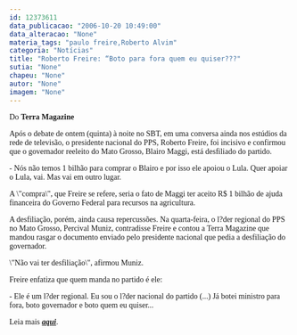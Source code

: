 ```yaml
---
id: 12373611
data_publicacao: "2006-10-20 10:49:00"
data_alteracao: "None"
materia_tags: "paulo freire,Roberto Alvim"
categoria: "Notícias"
title: "Roberto Freire: “Boto para fora quem eu quiser???"
sutia: "None"
chapeu: "None"
autor: "None"
imagem: "None"
---
```

<p><P><FONT face=Verdana>Do <STRONG>Terra Magazine</STRONG></FONT></P></p>
<p><P><FONT face=Verdana>Após o debate de ontem (quinta) à noite no SBT, em uma conversa ainda nos estúdios da rede de televisão, o presidente nacional do PPS, Roberto Freire, foi incisivo e confirmou que o governador reeleito do Mato Grosso, Blairo Maggi, está desfiliado do partido.</FONT></P></p>
<p><P><FONT face=Verdana>- Nós não temos 1 bilhão para comprar o Blairo e por isso ele apoiou o Lula. Quer apoiar o Lula, vai. Mas vai em outro lugar. </FONT></P></p>
<p><P><FONT face=Verdana>A \"compra\", que Freire se refere, seria o fato de Maggi ter aceito R$ 1 bilhão de ajuda financeira do Governo Federal para recursos na agricultura. </FONT></P></p>
<p><P><FONT face=Verdana>A desfiliação, porém, ainda causa repercussões. Na quarta-feira, o l?der regional do PPS no Mato Grosso, Percival Muniz, contradisse Freire e contou a Terra Magazine que mandou rasgar o documento enviado pelo presidente nacional que pedia a desfiliação do governador. </FONT></P></p>
<p><P><FONT face=Verdana>\"Não vai ter desfiliação\", afirmou Muniz. </FONT></P></p>
<p><P><FONT face=Verdana>Freire enfatiza que quem manda no partido é ele: </FONT></P></p>
<p><P><FONT face=Verdana>- Ele é um l?der regional. Eu sou o l?der nacional do partido (...) Já botei ministro para fora, boto governador e boto quem eu quiser...</FONT></P></p>
<p><P><FONT face=Verdana>Leia mais <STRONG><EM><A href=\"https://terramagazine.terra.com.br/interna/0,,OI1202319-EI6578,00.html\" target=_blank>aqui</A></EM></STRONG>.</FONT></P> </p>
